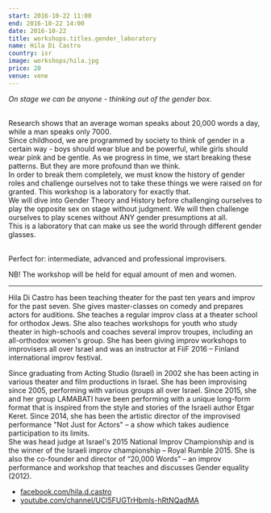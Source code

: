```yaml
---
start: 2016-10-22 11:00
end: 2016-10-22 14:00
date: 2016-10-22
title: workshops.titles.gender_laboratory
name: Hila Di Castro
country: isr
image: workshops/hila.jpg
price: 20
venue: vene
---
```

*On stage we can be anyone - thinking out of the gender box.*<br><br>

Research shows that an average woman speaks about 20,000 words a day, while a man speaks only 7000.<br>
Since childhood, we are programmed by society to think of gender in a certain way - boys should wear blue and be powerful, while girls should wear pink and be gentle. As we progress in time, we start breaking these patterns. But they are more profound than we think.<br>
In order to break them completely, we must know the history of gender roles and challenge ourselves not to take these things we were raised on for granted. This workshop is a laboratory for exactly that.<br>
We will dive into Gender Theory and History before challenging ourselves to play the opposite sex on stage without judgment. We will then challenge ourselves to play scenes without ANY gender presumptions at all.<br>
This is a laboratory that can make us see the world through different gender glasses.<br><br>

Perfect for: intermediate, advanced and professional improvisers.

NB! The workshop will be held for equal amount of men and women. 

---
Hila Di Castro has been teaching theater for the past ten years and improv for the past seven. She gives master-classes on comedy and prepares actors for auditions. She teaches a regular improv class at a theater school for orthodox Jews. She also teaches workshops for youth who study theater in high-schools and coaches several improv troupes, including an all-orthodox women's group. She has been giving improv workshops to improvisers all over Israel and was an instructor at FiiF 2016 – Finland international improv festival.<br>

Since graduating from Acting Studio (Israel) in 2002 she has been acting in various theater and film productions in Israel. She has been improvising since 2005, performing with various groups all over Israel. Since 2015, she and her group LAMABATI have been performing with a unique long-form format that is inspired from the style and stories of the Israeli author Etgar Keret. Since 2014, she has been the artistic director of the improvised performance "Not Just for Actors" – a show which takes audience participation to its limits.<br>
She was head judge at Israel's 2015 National Improv Championship and is the winner of the Israeli improv championship – Royal Rumble 2015. She is also the co-founder and director of “20,000 Words” – an improv performance and workshop that teaches and discusses Gender equality (2012). <br>

- [facebook.com/hila.d.castro](https://www.facebook.com/hila.d.castro)
- [youtube.com/channel/UCl5FUGTrHbmls-hRtNQadMA](https://www.youtube.com/channel/UCl5FUGTrHbmls-hRtNQadMA)
